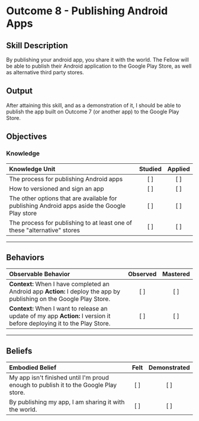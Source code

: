 # Outcome 8 - Publishing Android Apps

## Skill Description
By publishing your android app, you share it with the world. The Fellow will be able to publish their Android application to the Google Play Store, as well as alternative third party stores. 

## Output
After attaining this skill, and as a demonstration of it, I should be able to publish the app built on Outcome 7 (or another app) to the Google Play Store.

## Objectives

### Knowledge

| Knowledge Unit   |      Studied      | Applied |
|:-------------|:------------------:|:--------:|
| The process for publishing Android apps| [ ] | [ ] |
| How to versioned and sign an app | [ ] | [ ] |
| The other options that are available for publishing Android apps aside the Google Play store| [ ] | [ ] |
| The process for publishing to at least one of these "alternative" stores| [ ] | [ ] |

----------

## **Behaviors**

| Observable Behavior   |      Observed      | Mastered |
|:-------------|:------------------:|:--------:|
| **Context:** When I have completed an Android app **Action:** I deploy the app by publishing on the Google Play Store. | [ ] | [ ]  |
| **Context:** When I want to release an update of my app **Action:** I version it before deploying it to the Play Store.  | [ ] | [ ]  |

----------

## **Beliefs**

| Embodied Belief   |      Felt      | Demonstrated |
|:-------------|:------------------:|:--------:|
| My app isn't finished until I'm proud enough to publish it to the Google Play store.| [ ] | [ ]  |
| By publishing my app, I am sharing it with the world. | [ ] | [ ]  |
